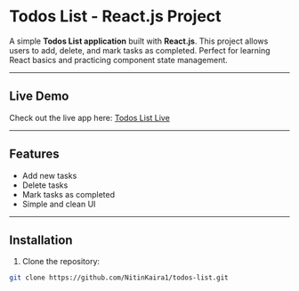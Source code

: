 # Todos List - React.js Project

A simple **Todos List application** built with **React.js**. This project allows users to add, delete, and mark tasks as completed. Perfect for learning React basics and practicing component state management.

---

## Live Demo

Check out the live app here: [Todos List Live](https://NitinKaira1.github.io/todos-list)

---

## Features

- Add new tasks
- Delete tasks
- Mark tasks as completed
- Simple and clean UI

---

## Installation

1. Clone the repository:

```bash
git clone https://github.com/NitinKaira1/todos-list.git

